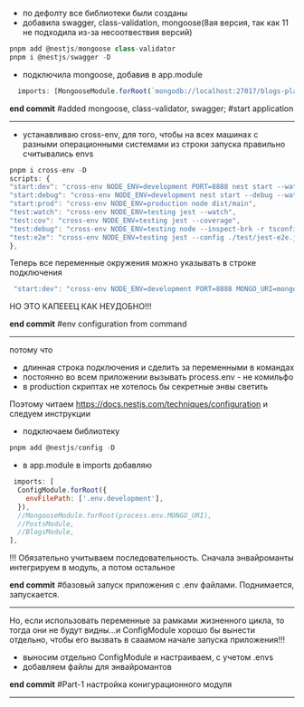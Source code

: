 - по дефолту все библиотеки были созданы
- добавила swagger, class-validation, mongoose(8ая версия, так как 11 не подходила из-за несоотвествия версий)
```javascript
pnpm add @nestjs/mongoose class-validator
pnpm i @nestjs/swagger -D
```
- подключила mongoose, добавив в app.module
```javascript
  imports: [MongooseModule.forRoot(`mongodb://localhost:27017/blogs-platform`)],
```
<b>end commit</b> #added mongoose, class-validator, swagger;  #start application
-- -- 

- устанавливаю cross-env, для того, чтобы на всех машинах с разными операционными системами из строки запуска правильно считывались envs
```javascript
pnpm i cross-env -D
scripts: {
"start:dev": "cross-env NODE_ENV=development PORT=8888 nest start --watch",
"start:debug": "cross-env NODE_ENV=development nest start --debug --watch",
"start:prod": "cross-env NODE_ENV=production node dist/main",
"test:watch": "cross-env NODE_ENV=testing jest --watch",
"test:cov": "cross-env NODE_ENV=testing jest --coverage",
"test:debug": "cross-env NODE_ENV=testing node --inspect-brk -r tsconfig-paths/register -r ts-node/register node_modules/.bin/jest --runInBand",
"test:e2e": "cross-env NODE_ENV=testing jest --config ./test/jest-e2e.json"
},
```
Теперь все переменные окружения можно указывать в строке подключения
```javascript
 "start:dev": "cross-env NODE_ENV=development PORT=8888 MONGO_URI=mongodb://localhost:27017/blogs-platform nest start --watch",
```
НО ЭТО КАПЕЕЕЦ КАК НЕУДОБНО!!!

<b>end commit</b> #env configuration from command
-- --   
потому что 
- длинная строка подключения и сделить за переменными в командах
- постоянно во всем приложении вызывать process.env - не комильфо
- в production скриптах не хотелось бы секретные энвы светить

Поэтому читаем https://docs.nestjs.com/techniques/configuration
и следуем инструкции
- подключаем библиотеку 
```javascript
pnpm add @nestjs/config -D
```
- в app.module в imports добавляю
```javascript
 imports: [
  ConfigModule.forRoot({
    envFilePath: ['.env.development'],
  }),
  //MongooseModule.forRoot(process.env.MONGO_URI),
  //PostsModule,
  //BlogsModule,
],
```
!!! Обязательно учитываем последовательность. Сначала энвайроманты интегрируем в модуль, а потом остальное

<b>end commit</b> #базовый запуск приложения с .env файлами. Поднимается, запускается.
-- --
Но, если использовать переменные за рамками жизненного цикла, то тогда они не будут видны...и ConfigModule хорошо бы вынести отдельно, чтобы его вызвать в сааамом начале запуска приложения!!!

- выносим отдельно ConfigModule и настраиваем, с учетом .envs
- добавляем файлы для энвайромантов

<b>end commit</b> #Part-1 настройка конигурационного модуля
-- --